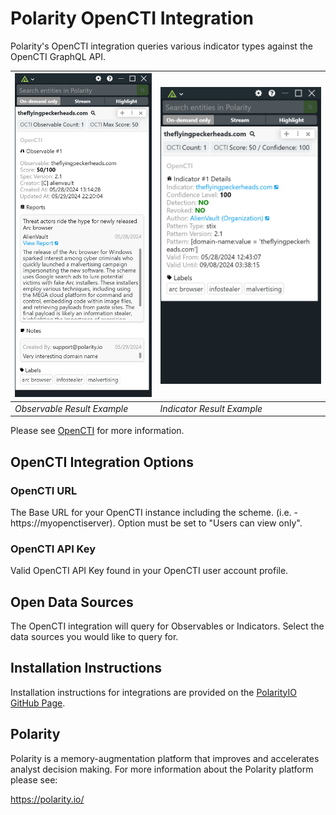 # Polarity OpenCTI Integration

Polarity's OpenCTI integration queries various indicator types against the OpenCTI GraphQL API.

| ![](assets/observable.png)   | ![](assets/indicator.png)  |
|------------------------------|----------------------------|
| *Observable Result Example* | *Indicator Result Example* | 

Please see [OpenCTI](https://www.opencti.io/) for more information.

## OpenCTI Integration Options

### OpenCTI URL

The Base URL for your OpenCTI instance including the scheme. (i.e. - https://myopenctiserver). Option must be set to "Users can view only".

### OpenCTI API Key

Valid OpenCTI API Key found in your OpenCTI user account profile.

## Open Data Sources

The OpenCTI integration will query for Observables or Indicators. Select the data sources you would like to query for.

## Installation Instructions

Installation instructions for integrations are provided on the [PolarityIO GitHub Page](https://polarityio.github.io/).

## Polarity

Polarity is a memory-augmentation platform that improves and accelerates analyst decision making. For more information about the Polarity platform please see:

https://polarity.io/
